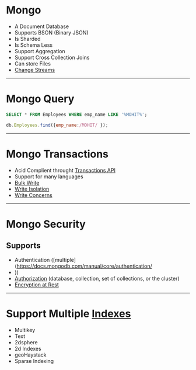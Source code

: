 # Mongo 
* A Document Database
* Supports BSON (Binary JSON)
* Is Sharded
* Is Schema Less
* Support Aggregation
* Support Cross Collection Joins
* Can store Files
* [Change Streams](https://docs.mongodb.com/manual/changeStreams/)

---
# Mongo Query
```sql
SELECT * FROM Employees WHERE emp_name LIKE '%MOHIT%';

```
```js
db.Employees.find({emp_name:/MOHIT/ });
```
---

# Mongo Transactions
* Acid Complient throught [Transactions API](https://docs.mongodb.com/manual/core/transactions/)
* Support for many languages
* [Bulk Write](https://docs.mongodb.com/manual/core/write-operations-atomicity/)
* [Write Isolation](https://docs.mongodb.com/manual/reference/read-concern/)
* [Write Concerns](https://docs.mongodb.com/manual/reference/write-concern/)
---

# Mongo Security
## Supports
* Authentication ([multiple](https://docs.mongodb.com/manual/core/authentication/
* ))
* [Authorization](https://docs.mongodb.com/manual/core/authorization/) (database, collection, set of collections, or the cluster)
* [Encryption at Rest](https://docs.mongodb.com/manual/core/security-encryption-at-rest/)

---

# Support Multiple [Indexes](https://docs.mongodb.com/manual/indexes/)
* Multikey
* Text
* 2dsphere
* 2d Indexes
* geoHaystack
* Sparse Indexing

